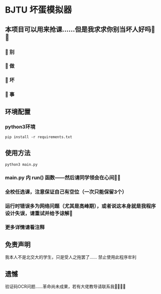 # BJTU 坏蛋模拟器

## 本项目可以用来抢课......但是我求求你别当坏人好吗🙏🥺

### 🥺 别
### 🥺 做
### 🥺 坏
### 🥺 事

## 环境配置
### python3环境
```
pip install -r requirements.txt
```


## 使用方法
```
python3 main.py
```
### main.py 内 run() 函数——然后请同学领会在心间🙏🥺
### 全校任选课，注意保证自己有空位（一次只能保留3个）
### 运行时错误多为网络问题（尤其是高峰期），或者说这本身就是我程序设计失误，请重试并给予谅解🥺
### 更多详情请看注释

## 免责声明

我本人不是北交大的学生，只是受人之拖罢了...... 禁止使用此程序牟利

## 遗憾

验证码OCR问题......革命尚未成果，若有大佬教导请联系我🚀🚀🚀😭
